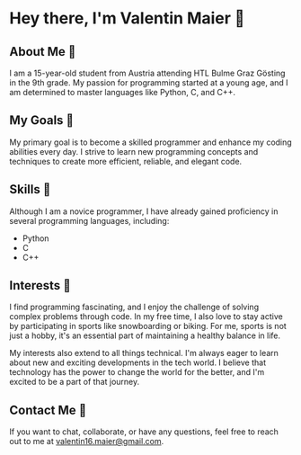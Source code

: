 # Hey there, I'm Valentin Maier 👋

## About Me 📖

I am a 15-year-old student from Austria attending HTL Bulme Graz Gösting in the 9th grade. My passion for programming started at a young age, and I am determined to master languages like Python, C, and C++.

## My Goals 🎯

My primary goal is to become a skilled programmer and enhance my coding abilities every day. I strive to learn new programming concepts and techniques to create more efficient, reliable, and elegant code.

## Skills 🚀

Although I am a novice programmer, I have already gained proficiency in several programming languages, including:

- Python
- C
- C++

## Interests 🤔

I find programming fascinating, and I enjoy the challenge of solving complex problems through code. In my free time, I also love to stay active by participating in sports like snowboarding or biking. For me, sports is not just a hobby, it's an essential part of maintaining a healthy balance in life.

My interests also extend to all things technical. I'm always eager to learn about new and exciting developments in the tech world. I believe that technology has the power to change the world for the better, and I'm excited to be a part of that journey.

## Contact Me 📧

If you want to chat, collaborate, or have any questions, feel free to reach out to me at [valentin16.maier@gmail.com](mailto:valentin16.maier@gmail.com).

